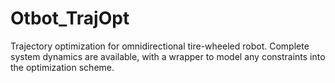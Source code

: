 # Otbot_TrajOpt
Trajectory optimization for omnidirectional tire-wheeled robot. Complete system dynamics are available, with a wrapper to model any constraints into the optimization scheme.
